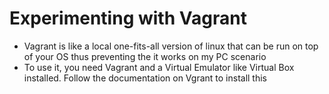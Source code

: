# Experimenting with Vagrant
- Vagrant is like a local one-fits-all version of linux that can be run on top of your OS thus preventing the it works on my PC scenario
- To use it, you need Vagrant and a Virtual Emulator like Virtual Box installed. Follow the documentation on Vgrant to install this
